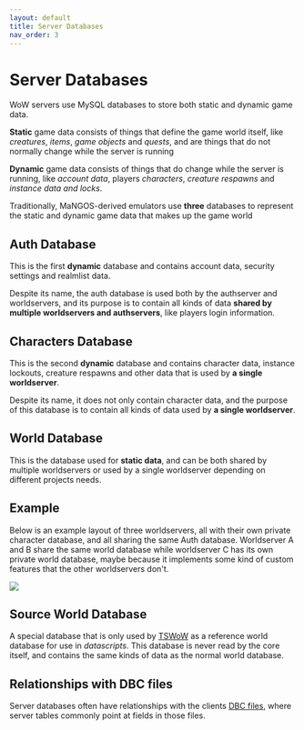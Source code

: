 ```yaml
---
layout: default
title: Server Databases
nav_order: 3
---
```


# Server Databases

WoW servers use MySQL databases to store both static and dynamic game data.

**Static** game data consists of things that define the game world itself, like _creatures_, _items_, _game objects_ and _quests_, and are things that do not normally change while the server is running

**Dynamic** game data consists of things that do change while the server is running, like _account data_, players _characters_, _creature respawns_ and _instance data and locks_.

Traditionally, MaNGOS-derived emulators use **three** databases to represent the static and dynamic game data that makes up the game world

## Auth Database

This is the first **dynamic** database and contains account data, security settings and realmlist data.

Despite its name, the auth database is used both by the authserver and worldservers, and its purpose is to contain all kinds of data **shared by multiple worldservers and authservers**, like players login information.

## Characters Database

This is the second **dynamic** database and contains character data, instance lockouts, creature respawns and other data that is used by **a single worldserver**.

Despite its name, it does not only contain character data, and the purpose of this database is to contain all kinds of data used by **a single worldserver**.

## World Database

This is the database used for **static data**, and can be both shared by multiple worldservers or used by a single worldserver depending on different projects needs.

## Example

Below is an example layout of three worldservers, all with their own private character database, and all sharing the same Auth database. Worldserver A and B share the same world database while worldserver C has its own private world database, maybe because it implements some kind of custom features that the other worldservers don't.

<img class="mi ili" src="https://i.imgur.com/Snryg36.png">

## Source World Database

A special database that is only used by [TSWoW](https://tswow.github.io/tswow-wiki/) as a reference world database for use in _datascripts_. This database is never read by the core itself, and contains the same kinds of data as the normal world database.

## Relationships with DBC files

Server databases often have relationships with the clients [DBC files](./dbc), where server tables commonly point at fields in those files.